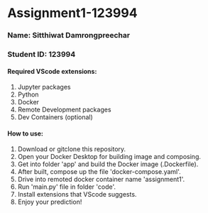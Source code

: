 # Assignment1-123994
### Name: Sitthiwat Damrongpreechar
### Student ID: 123994

#### Required VScode extensions:
1. Jupyter packages
2. Python
3. Docker
4. Remote Development packages
5. Dev Containers (optional)

#### How to use:
1. Download or gitclone this repository.
2. Open your Docker Desktop for building image and composing.
3. Get into folder 'app' and build the Docker image (.Dockerfile).
4. After built, compose up the file 'docker-compose.yaml'.
5. Drive into remoted docker container name 'assignment1'.
6. Run 'main.py' file in folder 'code'.
7. Install extensions that VScode suggests.
8. Enjoy your prediction! 
